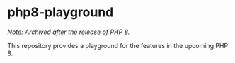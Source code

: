 # php8-playground

*Note: Archived after the release of PHP 8.*

This repository provides a playground for the features in the upcoming PHP 8.